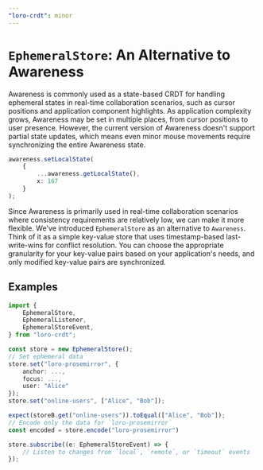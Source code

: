 ```yaml
---
"loro-crdt": minor
---
```


# `EphemeralStore`: An Alternative to Awareness

Awareness is commonly used as a state-based CRDT for handling ephemeral states in real-time collaboration scenarios, such as cursor positions and application component highlights. As application complexity grows, Awareness may be set in multiple places, from cursor positions to user presence. However, the current version of Awareness doesn't support partial state updates, which means even minor mouse movements require synchronizing the entire Awareness state.

```ts
awareness.setLocalState(
    {
        ...awareness.getLocalState(),
        x: 167
    }
);
```

Since Awareness is primarily used in real-time collaboration scenarios where consistency requirements are relatively low, we can make it more flexible. We've introduced `EphemeralStore` as an alternative to `Awareness`. Think of it as a simple key-value store that uses timestamp-based last-write-wins for conflict resolution. You can choose the appropriate granularity for your key-value pairs based on your application's needs, and only modified key-value pairs are synchronized.

## Examples

```ts
import {
    EphemeralStore,
    EphemeralListener,
    EphemeralStoreEvent,
} from "loro-crdt";

const store = new EphemeralStore();
// Set ephemeral data
store.set("loro-prosemirror", {
    anchor: ...,
    focus: ...,
    user: "Alice"
});
store.set("online-users", ["Alice", "Bob"]);

expect(storeB.get("online-users")).toEqual(["Alice", "Bob"]);
// Encode only the data for `loro-prosemirror`
const encoded = store.encode("loro-prosemirror")

store.subscribe((e: EphemeralStoreEvent) => {
    // Listen to changes from `local`, `remote`, or `timeout` events
});
```
